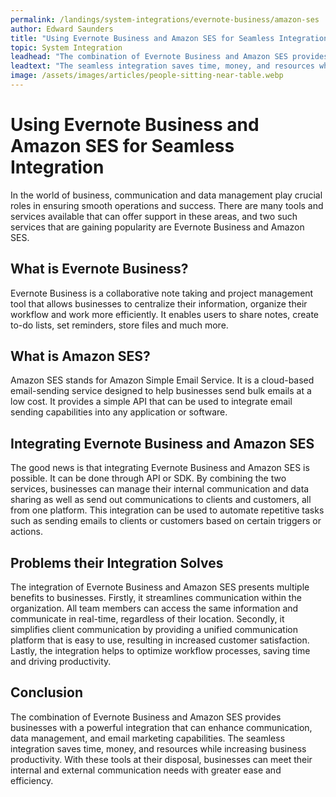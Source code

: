 ```yaml
---
permalink: /landings/system-integrations/evernote-business/amazon-ses
author: Edward Saunders
title: "Using Evernote Business and Amazon SES for Seamless Integration"
topic: System Integration
leadhead: "The combination of Evernote Business and Amazon SES provides businesses with a powerful integration that can enhance communication, data management, and email marketing capabilities"
leadtext: "The seamless integration saves time, money, and resources while increasing business productivity. With these tools at their disposal, businesses can meet their internal and external communication needs with greater ease and efficiency."
image: /assets/images/articles/people-sitting-near-table.webp
---
```

<div class="arttext">	<h1>Using Evernote Business and Amazon SES for Seamless Integration</h1>
	<p>In the world of business, communication and data management play crucial roles in ensuring smooth operations and success. There are many tools and services available that can offer support in these areas, and two such services that are gaining popularity are Evernote Business and Amazon SES.</p>
	<h2>What is Evernote Business?</h2>
	<p>Evernote Business is a collaborative note taking and project management tool that allows businesses to centralize their information, organize their workflow and work more efficiently. It enables users to share notes, create to-do lists, set reminders, store files and much more.</p>
	<h2>What is Amazon SES?</h2>
	<p>Amazon SES stands for Amazon Simple Email Service. It is a cloud-based email-sending service designed to help businesses send bulk emails at a low cost. It provides a simple API that can be used to integrate email sending capabilities into any application or software.</p>
	<h2>Integrating Evernote Business and Amazon SES</h2>
	<p>The good news is that integrating Evernote Business and Amazon SES is possible. It can be done through API or SDK. By combining the two services, businesses can manage their internal communication and data sharing as well as send out communications to clients and customers, all from one platform. This integration can be used to automate repetitive tasks such as sending emails to clients or customers based on certain triggers or actions.</p>
	<h2>Problems their Integration Solves</h2>
	<p>The integration of Evernote Business and Amazon SES presents multiple benefits to businesses. Firstly, it streamlines communication within the organization. All team members can access the same information and communicate in real-time, regardless of their location. Secondly, it simplifies client communication by providing a unified communication platform that is easy to use, resulting in increased customer satisfaction. Lastly, the integration helps to optimize workflow processes, saving time and driving productivity.</p>
	<h2>Conclusion</h2>
	<p>The combination of Evernote Business and Amazon SES provides businesses with a powerful integration that can enhance communication, data management, and email marketing capabilities. The seamless integration saves time, money, and resources while increasing business productivity. With these tools at their disposal, businesses can meet their internal and external communication needs with greater ease and efficiency.</p>
</div>